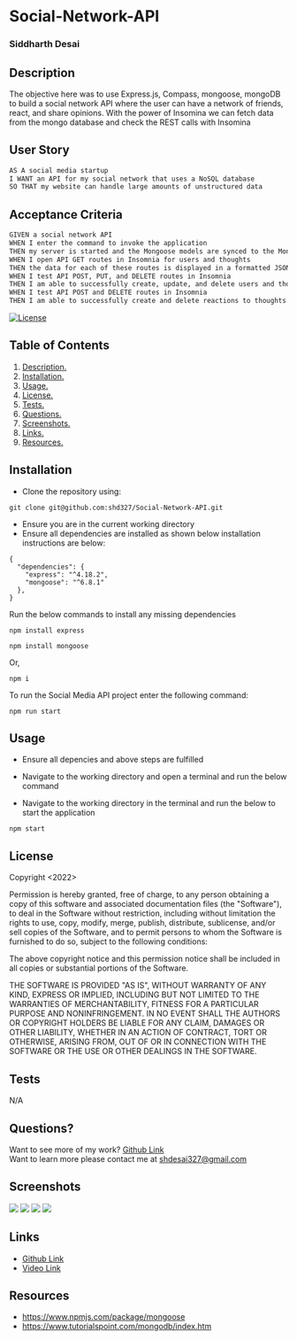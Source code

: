 # Social-Network-API

### Siddharth Desai

## Description
The objective here was to use Express.js, Compass, mongoose, mongoDB to build a social network API where the user can have a network of friends, react, and share opinions. With the power of Insomina we can fetch data from the mongo database and check the REST calls with Insomina


## User Story

```md
AS A social media startup
I WANT an API for my social network that uses a NoSQL database
SO THAT my website can handle large amounts of unstructured data
```

## Acceptance Criteria

```md
GIVEN a social network API
WHEN I enter the command to invoke the application
THEN my server is started and the Mongoose models are synced to the MongoDB database
WHEN I open API GET routes in Insomnia for users and thoughts
THEN the data for each of these routes is displayed in a formatted JSON
WHEN I test API POST, PUT, and DELETE routes in Insomnia
THEN I am able to successfully create, update, and delete users and thoughts in my database
WHEN I test API POST and DELETE routes in Insomnia
THEN I am able to successfully create and delete reactions to thoughts and add and remove friends to a user’s friend list
```

[![License](https://img.shields.io/badge/License-BSD_2--Clause-orange.svg)](https://opensource.org/licenses/BSD-2-Clause)

## Table of Contents
1. [ Description. ](#description)
2. [ Installation. ](#installation)
3. [ Usage. ](#usage)
4. [ License. ](#license)
5. [ Tests. ](#tests)
6. [ Questions. ](#questions)
7. [ Screenshots. ](#screenshots)
8. [ Links. ](#links)
9. [ Resources. ](#resources)

## Installation
* Clone the repository using:
```
git clone git@github.com:shd327/Social-Network-API.git
```
* Ensure you are in the current working directory
* Ensure all dependencies are installed as shown below installation instructions are below:
```
{
  "dependencies": {
    "express": "^4.18.2",
    "mongoose": "^6.8.1"
  },
}

```
Run the below commands to install any missing dependencies
```
npm install express
````
```
npm install mongoose
```
Or, 
```
npm i
```
To run the Social Media API project enter the following command:
```
npm run start 

```
## Usage
* Ensure all depencies and above steps are fulfilled 
* Navigate to the working directory and open a terminal and run the below command


* Navigate to the working directory in the terminal and run the below to start the application
```
npm start
```

## License

Copyright <2022>

Permission is hereby granted, free of charge, to any person obtaining a copy of this software and associated documentation files (the "Software"), to deal in the Software without restriction, including without limitation the rights to use, copy, modify, merge, publish, distribute, sublicense, and/or sell copies of the Software, and to permit persons to whom the Software is furnished to do so, subject to the following conditions:

The above copyright notice and this permission notice shall be included in all copies or substantial portions of the Software.

THE SOFTWARE IS PROVIDED "AS IS", WITHOUT WARRANTY OF ANY KIND, EXPRESS OR IMPLIED, INCLUDING BUT NOT LIMITED TO THE WARRANTIES OF MERCHANTABILITY, FITNESS FOR A PARTICULAR PURPOSE AND NONINFRINGEMENT. IN NO EVENT SHALL THE AUTHORS OR COPYRIGHT HOLDERS BE LIABLE FOR ANY CLAIM, DAMAGES OR OTHER LIABILITY, WHETHER IN AN ACTION OF CONTRACT, TORT OR OTHERWISE, ARISING FROM, OUT OF OR IN CONNECTION WITH THE SOFTWARE OR THE USE OR OTHER DEALINGS IN THE SOFTWARE.

## Tests
N/A

## Questions?
Want to see more of my work? [Github Link](https://github.com/shd327)
<br/>
Want to learn more please contact me at shdesai327@gmail.com


## Screenshots
![](img/1.gif)
![](img/2.gif)
![](img/3.gif)
![](img/4.gif)


## Links
* [Github Link](https://github.com/shd327/Social-Network-API/)
* [Video Link](https://drive.google.com/file/d/15z5ca6K1VLlstxMLDYjPT6pZnMBqMtgy/view?usp=sharing) 


## Resources
* https://www.npmjs.com/package/mongoose
* https://www.tutorialspoint.com/mongodb/index.htm
